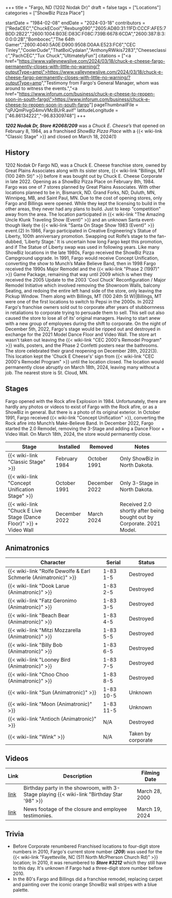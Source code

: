 +++
title = "Fargo, ND (1202 Nodak Dr)"
draft = false
tags = ["Locations"]
categories = ["ShowBiz Pizza Place"]


startDate = "1984-02-08"
endDate = "2024-03-18"
contributors = ["RedaCEC","ChuckECool","Rexburg090","2605:AD80:31:11FD:CCCF:AFE5:7BDD:2B22","2600:1004:B03E:D83C:F08C:739B:6678:6CDA","2600:387:B:3:0:0:0:2B","Bombocec","The 64th Gamer","2600:4040:5A0E:D900:9508:D0AA:E523:FC6","CEC Tinley","CoolerDude","ThatBoiCydalan","AnthonyRWikis7283","Cheeseclassic","PachCEC","Tux Chuck","UltimatelyFun"]
citations = ["<a href=\"https://www.valleynewslive.com/2024/03/18/chuck-e-cheese-fargo-permanently-closes-with-little-no-warning/?outputType=amp\">https://www.valleynewslive.com/2024/03/18/chuck-e-cheese-fargo-permanently-closes-with-little-no-warning/?outputType=amp</a>","Testimony from Fargo's General Manager, whom was around to witness the events.","<a href=\"https://www.inforum.com/business/chuck-e-cheese-to-reopen-soon-in-south-fargo\">https://www.inforum.com/business/chuck-e-cheese-to-reopen-soon-in-south-fargo</a>"]
pageThumbnailFile = "qPJQmPivgG4mvVMcBUrR.avif"
latitudeLongitude = ["46.86134222","-96.83309748"]
+++

***1202 Nodak Dr, Store #2068/209*** was a *Chuck E. Cheese’s* that opened on February 8, 1984, as a franchised *ShowBiz Pizza Place* with a {{< wiki-link "Classic Stage" >}} and closed on March 18, 2024(1)

## History

1202 Nodak Dr Fargo ND, was a Chuck E. Cheese franchise store, owned by Great Plains Associates along with its sister store, {{< wiki-link "Billings, MT (100 24th St)" >}} before it was bought out by Chuck E. Cheese Corporate in late 2022. Opening as a ShowBiz Pizza Place on February 8th, 1984. Fargo was one of 7 stores planned by Great Plains Associates. With other locations planned to be in, Bismarck, ND. Grand Forks, ND, Duluth, MN, Winnipeg, MB, and Saint Paul, MN. Due to the cost of opening stores, only Fargo and Billings were opened. While they kept the licensing to build in the other areas, they never had any plans to build. Just to keep "competition" away from the area. The location participated in {{< wiki-link "The Amazing Uncle Klunk Traveling Show (Event)" >}} and an unknown Santa event- though likely the {{< wiki-link "Santa On Stage Show 1983 (Event)" >}} event.(2) In 1986, Fargo participated in Creative Engineering's Statue of Liberty, 100th anniversary promotion. Swapping out Rolfe’s stage to the fan-dubbed, ‘Liberty Stage.’ It is uncertain how long Fargo kept this promotion, and if The Statue of Liberty swap was used in following years. Like many ShowBiz locations in the late 1980s, Fargo received the ShowBiz Pizza Campground upgrade. In 1991, Fargo would receive Concept Unification, converting the show to Munch’s Make Believe Band, then in 1998 Fargo received the 1990s Major Remodel and the {{< wiki-link "Phase 2 (1997)" >}} Game Package, remaining that way until 2009 which is when they received the 2005 Update to the 2003 'Cool Chuck' Reconfiguration / Major Remodel Initiative which involved removing the Showroom Walls, balcony Seating, and redoing the entire left hand side of the store, only leaving the Pickup Window. Them along with Billings, MT (100 24th St W)|Billings, MT were one of the first locations to switch to Pepsi in the 2000s. In 2022 Fargo's franchise owners sold out to corporate after years of stubbornness in retaliations to corporate trying to persuade them to sell. This sell out also caused the store to lose all of its’ original managers. Having to start anew with a new group of employees during the shift to corporate. On the night of December 5th, 2022, Fargo's stage would be ripped out and destroyed in exchange for the 2021 Model Dance Floor and Video Wall. The store art wasn't taken out leaving the {{< wiki-link "CEC 2000's Remodel Program" >}} walls, posters, and the Phase 2 Confetti posters near the bathrooms. The store celebrated their grand reopening on December 28th, 2022(3). This location kept the 'Chuck E Cheese's' sign from {{< wiki-link "CEC 2000's Remodel Program" >}} until the location closed. The location would permanently close abruptly on March 18th, 2024, leaving many without a job. The nearest store is St. Cloud, MN.

## Stages

Fargo opened with the Rock afire Explosion in 1984. Unfortunately, there are hardly any photos or videos to exist of Fargo with the Rock afire, or as a ShowBiz in general. But there is a photo of its original exterior. In October 1991, Fargo received {{< wiki-link "Concept Unification" >}}, converting the Rock afire into Munch’s Make-Believe Band. In December 2022, Fargo started the 2.0 Remodel, removing the 3-Stage and adding a Dance Floor + Video Wall. On March 18th, 2024, the store would permanently close.

| Stage                                                                   | Installed     | Removed       | Notes                                                                 |
|-------------------------------------------------------------------------|---------------|---------------|-----------------------------------------------------------------------|
| {{< wiki-link "Classic Stage" >}}                                 | February 1984 | October 1991  | Only ShowBiz in North Dakota.                                         |
| {{< wiki-link "Concept Unification Stage" >}}                     | October 1991  | December 2022 | Only 3-Stage in North Dakota.                                         |
| {{< wiki-link "Chuck E Live Stage (Dance Floor)" >}} + Video Wall | December 2022 | March 2024    | Received 2.0 shortly after being bought out by Corporate. 2021 Model. |

## Animatronics

| Character                                                                 | Serial    | Status             |
|---------------------------------------------------------------------------|-----------|--------------------|
| {{< wiki-link "Rolfe Dewolfe &amp; Earl Schmerle (Animatronic)" >}} | 1-83 1-5  | Destroyed          |
| {{< wiki-link "Dook Larue (Animatronic)" >}}                        | 1-83 2-5  | Destroyed          |
| {{< wiki-link "Fatz Geronimo (Animatronic)" >}}                     | 1-83 3-5  | Destroyed          |
| {{< wiki-link "Beach Bear (Animatronic)" >}}                        | 1-83 4-5  | Destroyed          |
| {{< wiki-link "Mitzi Mozzarella (Animatronic)" >}}                  | 1-83 5-5  | Destroyed          |
| {{< wiki-link "Billy Bob (Animatronic)" >}}                         | 1-83 6-5  | Destroyed          |
| {{< wiki-link "Looney Bird (Animatronic)" >}}                       | 1-83 7-5  | Destroyed          |
| {{< wiki-link "Choo Choo (Animatronic)" >}}                         | 1-83 8-5  | Destroyed          |
| {{< wiki-link "Sun (Animatronic)" >}}                               | 1-83 10-5 | Unknown            |
| {{< wiki-link "Moon (Animatronic)" >}}                              | 1-83 11-5 | Unknown            |
| {{< wiki-link "Antioch (Animatronic)" >}}                           | N/A       | Destroyed          |
| {{< wiki-link "Wink" >}}                                            | N/A       | Taken by corporate |

## Videos

| Link                                 | Description                                                                                      | Filming Date   |
|--------------------------------------|--------------------------------------------------------------------------------------------------|----------------|
| [link](https://youtu.be/w2XEjFQAeWA) | Birthday party in the showroom, with 3-Stage playing {{< wiki-link "Birthday Star '98" >}} | March 28, 2000 |
| [link](https://youtu.be/pV7spY2WseI) | News footage of the closure and employee testimonies.                                            | March 19, 2024 |

## Trivia

- Before Corporate renumbered Franchised locations to four-digit store numbers in 2010, Fargo's current store number (***209***) was used for the {{< wiki-link "Fayetteville, NC (511 North McPherson Church Rd)" >}} location; In 2010, it was renumbered to ***Store #3212*** which they still have to this day. It's unknown if Fargo had a three-digit store number before 2010.
- In the 80's Fargo and Billings did a franchise remodel, replacing carpet and painting over the iconic orange ShowBiz wall stripes with a blue palette.